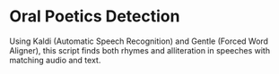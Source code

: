 # Oral Poetics Detection
Using Kaldi (Automatic Speech Recognition) and Gentle (Forced Word Aligner), this script finds both rhymes and alliteration in speeches with matching audio and text.
